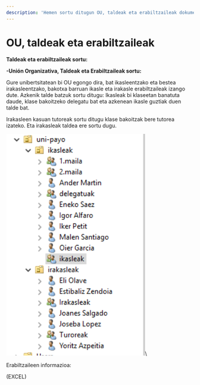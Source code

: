 ```yaml
---
description: 'Hemen sortu ditugun OU, taldeak eta erabiltzaileak dokumentatuko ditugu:'
---
```


# OU, taldeak eta erabiltzaileak

**Taldeak eta erabiltzaileak sortu:**

**-Unión Organizativa, Taldeak eta Erabiltzaileak sortu:**

Gure unibertsitatean bi OU egongo dira, bat ikasleentzako eta bestea irakasleentzako, bakotxa barruan ikasle eta irakasle erabiltzaileak izango dute. Azkenik talde batzuk sortu ditugu: Ikasleak bi klaseetan banatuta daude, klase bakoitzeko delegatu bat eta azkenean ikasle guztiak duen talde bat.

Irakasleen kasuan tutoreak sortu ditugu klase bakoitzak bere tutorea izateko. Eta irakasleak taldea ere sortu dugu.

![](<../.gitbook/assets/image (7).png>)\


Erabiltzaileen informazioa:

(EXCEL)
